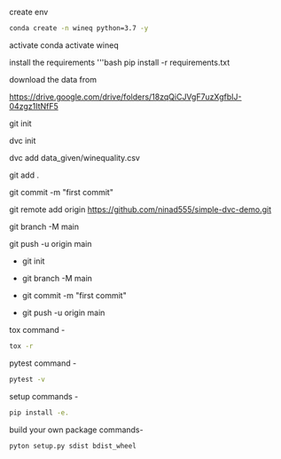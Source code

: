 create env
```bash
conda create -n wineq python=3.7 -y
```

activate 
conda activate wineq

install the requirements
'''bash
pip install -r requirements.txt

download the data from 

https://drive.google.com/drive/folders/18zqQiCJVgF7uzXgfbIJ-04zgz1ItNfF5

git init 

dvc  init 

dvc add data_given/winequality.csv

git add . 

git commit -m "first commit"

git remote add origin https://github.com/ninad555/simple-dvc-demo.git

git branch -M main

git push -u origin main
 
+ git init 

+ git branch -M main

+ git commit -m "first commit"

+ git push -u origin main 

tox command -
```bash
tox -r
```

pytest command - 
```bash
pytest -v 
```


setup commands - 
```bash 
pip install -e.
```

build your own package commands-
```bash
pyton setup.py sdist bdist_wheel
```
